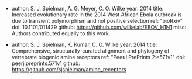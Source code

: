- author: S. J. Spielman, A. G. Meyer, C. O. Wilke
  year: 2014
  title: Increased evolutionary rate in the 2014 West African Ebola outbreak is due to transient polymorphism and not positive selection
  ref: "bioRxiv"
  doi: 10.1101/011429
  github: https://github.com/wilkelab/EBOV_H1N1
  misc: Authors contributed equally to this work.

- author: S. J. Spielman, K. Kumar,  C. O. Wilke
  year: 2014
  title: Comprehensive, structurally-curated alignment and phylogeny of vertebrate biogenic amine receptors
  ref: "PeerJ PrePrints 2:e571v1"
  doi: peerj.preprints.571v1
  github: https://github.com/sjspielman/amine_receptors
